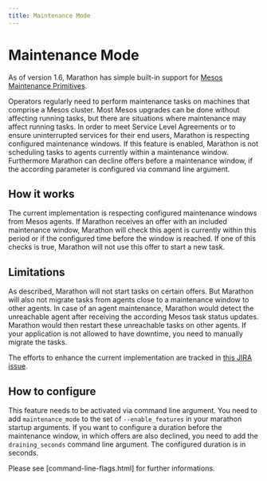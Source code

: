 ```yaml
---
title: Maintenance Mode
---
```


# Maintenance Mode

As of version 1.6, Marathon has simple built-in support for [Mesos Maintenance Primitives](http://mesos.apache.org/documentation/latest/maintenance/).

Operators regularly need to perform maintenance tasks on machines that comprise a Mesos cluster. Most Mesos upgrades can be done without affecting running tasks, but there are situations where maintenance may affect running tasks. In order to meet Service Level Agreements or to ensure uninterrupted services for their end users, Marathon is respecting configured maintenance windows. 
If this feature is enabled, Marathon is not scheduling tasks to agents currently within a maintenance window. Furthermore Marathon can decline offers before a maintenance window, if the according parameter is configured via command line argument.

## How it works
The current implementation is respecting configured maintenance windows from Mesos agents. If Marathon receives an offer with an included maintenance window, Marathon will check this agent is currently within this period or if the configured time before the window is reached. If one of this checks is true, Marathon will not use this offer to start a new task.

## Limitations
As described, Marathon will not start tasks on certain offers. But Marathon will also not migrate tasks from agents close to a maintenance window to other agents. In case of an agent maintenance, Marathon would detect the unreachable agent after receiving the according Mesos task status updates. Marathon would then restart these unreachable tasks on other agents. If your application is not allowed to have downtime, you need to manually migrate the tasks.

The efforts to enhance the current implementation are tracked in [this JIRA issue](https://jira.mesosphere.com/browse/MARATHON-3216).

## How to configure
This feature needs to be activated via command line argument. You need to add `maintenance_mode` to the set of `--enable_features` in your marathon startup arguments.
If you want to configure a duration before the maintenance window, in which offers are also declined, you need to add the `draining_seconds` command line argument. The configured duration is in seconds.

Please see [command-line-flags.html] for further informations.
